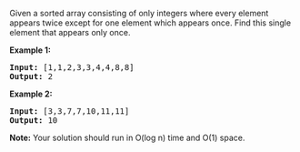 Given a sorted array consisting of only integers where every element appears twice except for one element which appears once. Find this single element that appears only once.

**Example 1:**
<pre>
<b>Input:</b> [1,1,2,3,3,4,4,8,8]
<b>Output:</b> 2
</pre>

**Example 2:**
<pre>
<b>Input:</b> [3,3,7,7,10,11,11]
<b>Output:</b> 10
</pre>

**Note:** Your solution should run in O(log n) time and O(1) space.
